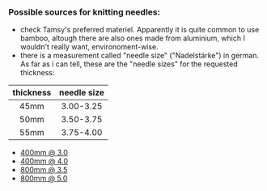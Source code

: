 ### Possible sources for knitting needles: 
* check Tamsy's preferred materiel. Apparently it is quite common to use bamboo, altough there are also ones made from aluminium, which I wouldn't really want, environoment-wise.
* there is a measurement called "needle size" ("Nadelstärke") in german. As far as i can tell, these are the "needle sizes" for the requested thickness:

| thickness 	| needle size 	|
|:---------:	|:-----------:	|
|    45mm   	|  3.00-3.25  	|
|    50mm   	|  3.50-3.75  	|
|    55mm   	|  3.75-4.00  	| [^1]


* [400mm @ 3.0](https://basteln-at.buttinette.com/shop/a/buttinette-rundstricknadel-bambus-40-cm-25597)
* [400mm @ 4.0](https://basteln-at.buttinette.com/shop/a/buttinette-rundstricknadel-bambus-40-cm-25599)
* [800mm @ 3.5](https://basteln-at.buttinette.com/shop/a/buttinette-rundstricknadel-bambus-80-cm-500569)
* [800mm @ 5.0](https://basteln-at.buttinette.com/shop/a/buttinette-rundstricknadel-bambus-80-cm-39505)


[^1]: I made this table with the tools on [TableGenerator](https://www.tablesgenerator.com/markdown_tables)